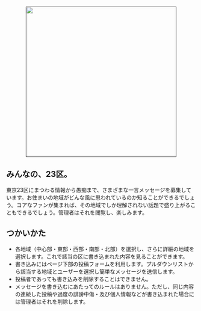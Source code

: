 <p align="center"><a href="" target="_blank"><img src="" width="400"></a></p>


## みんなの、23区。


東京23区にまつわる情報から愚痴まで、さまざまな一言メッセージを募集しています。お住まいの地域がどんな風に思われているのか知ることができるでしょう。コアなファンが集まれば、その地域でしか理解されない話題で盛り上がることもできるでしょう。管理者はそれを閲覧し、楽しみます。


## つかいかた

- 各地域（中心部・東部・西部・南部・北部）を選択し、さらに詳細の地域を選択します。これで該当の区に書き込まれた内容を見ることができます。
- 書き込みにはページ下部の投稿フォームを利用します。プルダウンリストから該当する地域とユーザーを選択し簡単なメッセージを送信します。
- 投稿者であっても書き込みを削除することはできません。
- メッセージを書き込むにあたってのルールはありません。ただし、同じ内容の連続した投稿や過度の誹謗中傷・及び個人情報などが書き込まれた場合には管理者はそれを削除します。

